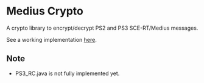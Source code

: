 # Medius Crypto 

A crypto library to encrypt/decrypt PS2 and PS3 SCE-RT/Medius messages.

See a working implementation [here](https://github.com/hashsploit/clank).

## Note
- PS3_RC.java is not fully implemented yet.
